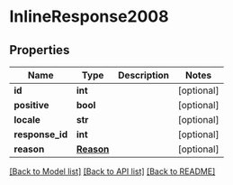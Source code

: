 # InlineResponse2008

## Properties
Name | Type | Description | Notes
------------ | ------------- | ------------- | -------------
**id** | **int** |  | [optional] 
**positive** | **bool** |  | [optional] 
**locale** | **str** |  | [optional] 
**response_id** | **int** |  | [optional] 
**reason** | [**Reason**](Reason.md) |  | [optional] 

[[Back to Model list]](../README.md#documentation-for-models) [[Back to API list]](../README.md#documentation-for-api-endpoints) [[Back to README]](../README.md)

